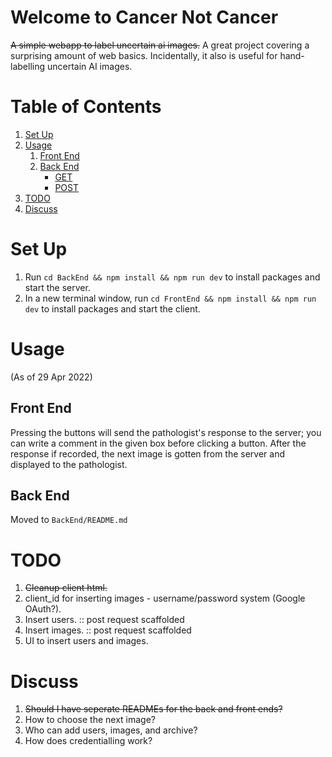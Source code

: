 # Welcome to Cancer Not Cancer
~~A simple webapp to label uncertain ai images.~~
A great project covering a surprising amount of web basics. Incidentally, it also is useful for hand-labelling uncertain AI images.

# Table of Contents
1. [Set Up](#set-up)
2. [Usage](#usage)
    1. [Front End](#front-end)
    2. [Back End](#back-end)
        * [GET](#get)
        * [POST](#post)
3. [TODO](#todo)
4. [Discuss](#discuss)

# Set Up
1. Run `cd BackEnd && npm install && npm run dev` to install packages and start the server.
2. In a new terminal window, run `cd FrontEnd && npm install && npm run dev` to install packages and start the client.

# Usage
(As of 29 Apr 2022)

## Front End
Pressing the buttons will send the pathologist's response to the server; you can write a comment in the given box before clicking a button. After the response if recorded, the next image is gotten from the server and displayed to the pathologist.

## Back End

Moved to `BackEnd/README.md`

# TODO
1. ~~Cleanup client html.~~
2. client_id for inserting images - username/password system (Google OAuth?).
3. Insert users.    :: post request scaffolded
4. Insert images.   :: post request scaffolded
5. UI to insert users and images.

# Discuss
1. ~~Should I have seperate READMEs for the back and front ends?~~
2. How to choose the next image?
3. Who can add users, images, and archive?
4. How does credentialling work?